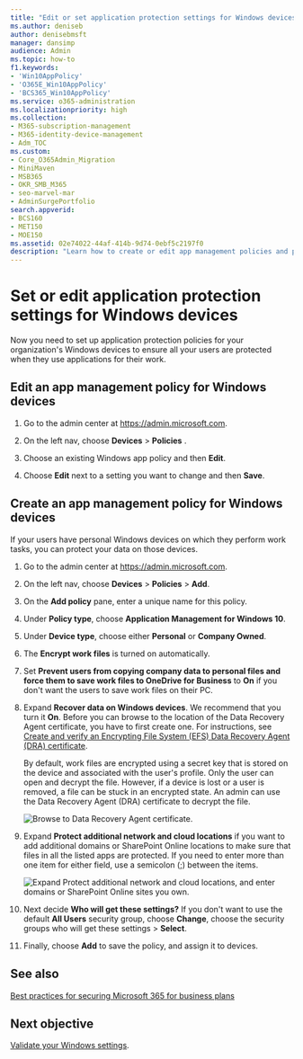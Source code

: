 ```yaml
---
title: "Edit or set application protection settings for Windows devices"
ms.author: deniseb
author: denisebmsft
manager: dansimp
audience: Admin
ms.topic: how-to
f1.keywords:
- 'Win10AppPolicy'
- 'O365E_Win10AppPolicy'
- 'BCS365_Win10AppPolicy'
ms.service: o365-administration
ms.localizationpriority: high
ms.collection: 
- M365-subscription-management
- M365-identity-device-management
- Adm_TOC 
ms.custom:
- Core_O365Admin_Migration
- MiniMaven
- MSB365
- OKR_SMB_M365
- seo-marvel-mar
- AdminSurgePortfolio
search.appverid:
- BCS160
- MET150
- MOE150
ms.assetid: 02e74022-44af-414b-9d74-0ebf5c2197f0
description: "Learn how to create or edit app management policies and protect work files on your users' personal Windows devices."
---
```


# Set or edit application protection settings for Windows devices

Now you need to set up application protection policies for your organization's Windows devices to ensure all your users are protected when they use applications for their work.

## Edit an app management policy for Windows devices

1. Go to the admin center at <a href="https://go.microsoft.com/fwlink/p/?linkid=837890" target="_blank">https://admin.microsoft.com</a>.     

2. On the left nav, choose **Devices** \> **Policies** .

3. Choose an existing Windows app policy and then **Edit**.

4. Choose **Edit** next to a setting you want to change and then **Save**.

## Create an app management policy for Windows devices

If your users have personal Windows devices on which they perform work tasks, you can protect your data on those devices.
  
1. Go to the admin center at <a href="https://go.microsoft.com/fwlink/p/?linkid=837890" target="_blank">https://admin.microsoft.com</a>. 

2. On the left nav, choose **Devices** \> **Policies** \> **Add**.

3. On the **Add policy** pane, enter a unique name for this policy. 

4. Under **Policy type**, choose **Application Management for Windows 10**.

5. Under **Device type**, choose either **Personal** or **Company Owned**.

6. The **Encrypt work files** is turned on automatically. 

7. Set **Prevent users from copying company data to personal files and force them to save work files to OneDrive for Business** to **On** if you don't want the users to save work files on their PC. 

8. Expand **Recover data on Windows devices**. We recommend that you turn it **On**.
    Before you can browse to the location of the Data Recovery Agent certificate, you have to first create one. For instructions, see [Create and verify an Encrypting File System (EFS) Data Recovery Agent (DRA) certificate](/windows/security/information-protection/windows-information-protection/create-and-verify-an-efs-dra-certificate).

    By default, work files are encrypted using a secret key that is stored on the device and associated with the user's profile. Only the user can open and decrypt the file. However, if a device is lost or a user is removed, a file can be stuck in an encrypted state. An admin can use the Data Recovery Agent (DRA) certificate to decrypt the file.

    ![Browse to Data Recovery Agent certificate.](./../media/7d7d664f-b72f-4293-a3e7-d0fa7371366c.png)
  
9. Expand **Protect additional network and cloud locations** if you want to add additional domains or SharePoint Online locations to make sure that files in all the listed apps are protected. If you need to enter more than one item for either field, use a semicolon (;) between the items.

    ![Expand Protect additional network and cloud locations, and enter domains or SharePoint Online sites you own.](./../media/7afaa0c7-ba53-456d-8c61-312c45e09625.png)
  
10. Next decide **Who will get these settings?** If you don't want to use the default **All Users** security group, choose **Change**, choose the security groups who will get these settings \> **Select**.
11. Finally, choose **Add** to save the policy, and assign it to devices.

## See also

[Best practices for securing Microsoft 365 for business plans](../admin/security-and-compliance/secure-your-business-data.md)

## Next objective

[Validate your Windows settings](m365bp-validate-settings-on-windows-10-pcs.md).